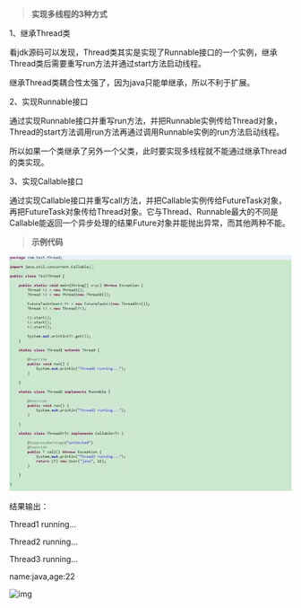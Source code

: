 > **实现多线程的3种方式**



1、继承Thread类



看jdk源码可以发现，Thread类其实是实现了Runnable接口的一个实例，继承Thread类后需要重写run方法并通过start方法启动线程。



继承Thread类耦合性太强了，因为java只能单继承，所以不利于扩展。



2、实现Runnable接口



通过实现Runnable接口并重写run方法，并把Runnable实例传给Thread对象，Thread的start方法调用run方法再通过调用Runnable实例的run方法启动线程。



所以如果一个类继承了另外一个父类，此时要实现多线程就不能通过继承Thread的类实现。



3、实现Callable接口



通过实现Callable接口并重写call方法，并把Callable实例传给FutureTask对象，再把FutureTask对象传给Thread对象。它与Thread、Runnable最大的不同是Callable能返回一个异步处理的结果Future对象并能抛出异常，而其他两种不能。



> **示例代码**



![img](./res/three1.webp)



结果输出：



Thread1 running...

Thread2 running...

Thread3 running...

name:java,age:22





![img](http://mmbiz.qpic.cn/mmbiz_png/TNUwKhV0JpQjIvy5CRJEfjfJM9krYbNjW2RTvnvRSoXPfBtv5ahpHIpGb0xjIvmLZxXtglYPtopk5oJiam3UWXg/640?wx_fmt=png&tp=webp&wxfrom=5&wx_lazy=1&wx_co=1)

